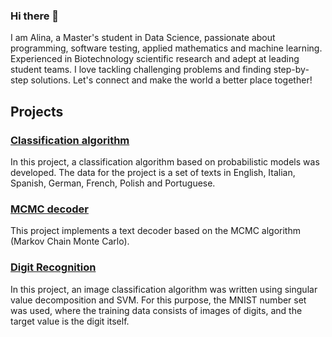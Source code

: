 ### Hi there 👋 
I am Alina, a Master's student in Data Science, passionate about programming, software testing, applied mathematics and machine learning. Experienced in Biotechnology scientific research and adept at leading student teams. I love tackling challenging problems and finding step-by-step solutions. Let's connect and make the world a better place together!

## Projects

### <a href="https://github.com/noskovalina/Classification_algorithm/blob/main/Classification%20algorithm.ipynb">Classification algorithm</a>
In this project, a classification algorithm based on probabilistic models was developed. The data for the project is a set of texts in English, Italian, Spanish, German, French, Polish and Portuguese.


### <a href="https://github.com/noskovalina/MCMC_decoder/blob/main/MCMC%20decoder.ipynb">MCMC decoder</a>
This project implements a text decoder based on the MCMC algorithm (Markov Chain Monte Carlo).


### <a href="https://github.com/noskovalina/MNIST_Digit_Recognition/blob/main/MNIST%20Digit%20Recognition.ipynb">Digit Recognition</a>
In this project, an image classification algorithm was written using singular value decomposition and SVM. For this purpose, the MNIST number set was used, where the training data consists of images of digits, and the target value is the digit itself.

